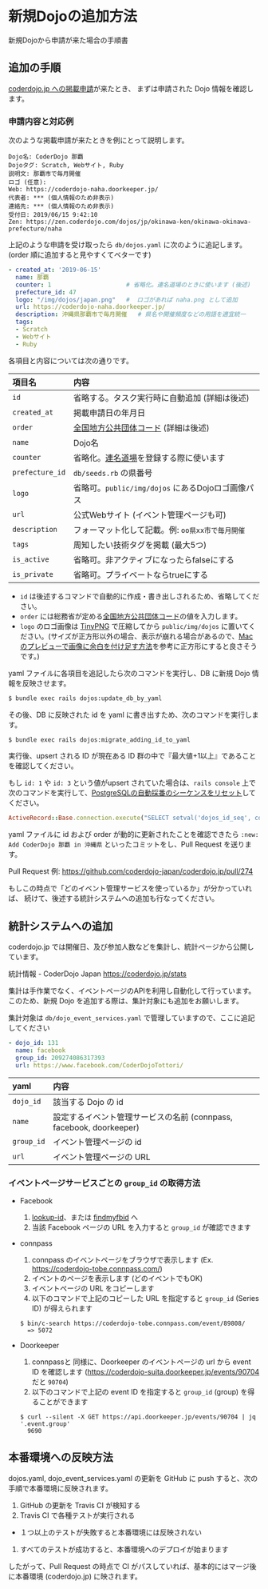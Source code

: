 # 新規Dojoの追加方法

新規Dojoから申請が来た場合の手順書

## 追加の手順

[coderdojo.jp への掲載申請](https://coderdojo.jp/kata#support)が来たとき、
まずは申請された Dojo 情報を確認します。

### 申請内容と対応例

次のような掲載申請が来たときを例にとって説明します。

```
Dojo名: CoderDojo 那覇
Dojoタグ: Scratch, Webサイト, Ruby
説明文: 那覇市で毎月開催
ロゴ (任意): 
Web: https://coderdojo-naha.doorkeeper.jp/
代表者: *** (個人情報のため非表示)
連絡先: *** (個人情報のため非表示)
受付日: 2019/06/15 9:42:10
Zen: https://zen.coderdojo.com/dojos/jp/okinawa-ken/okinawa-okinawa-prefecture/naha
```

上記のような申請を受け取ったら `db/dojos.yaml` に次のように追記します。   
(order 順に追加すると見やすくてベターです)


```yaml
- created_at: '2019-06-15'
  name: 那覇
  counter: 1                     # 省略化。連名道場のときに使います (後述)
  prefecture_id: 47
  logo: "/img/dojos/japan.png"   #  ロゴがあれば naha.png として追加
  url: https://coderdojo-naha.doorkeeper.jp/
  description: 沖縄県那覇市で毎月開催   # 県名や開催頻度などの用語を適宜統一
  tags:
  - Scratch
  - Webサイト
  - Ruby
```

各項目と内容については次の通りです。

| 項目名 | 内容 |
|:---|:---|
| `id` | 省略する。タスク実行時に自動追加 (詳細は後述) |
| `created_at` | 掲載申請日の年月日 |
| `order` | [全国地方公共団体コード](http://www.soumu.go.jp/denshijiti/code.html) (詳細は後述) |
| `name` | Dojo名 |
| `counter` | 省略化。[連名道場](https://github.com/coderdojo-japan/coderdojo.jp/issues/610)を登録する際に使います |
| `prefecture_id` | `db/seeds.rb` の県番号 |
| `logo` | 省略可。`public/img/dojos` にあるDojoロゴ画像パス |
| `url` | 公式Webサイト (イベント管理ページも可) |
| `description` | フォーマット化して記載。例: `oo県xx市で毎月開催` |
| `tags` | 周知したい技術タグを掲載 (最大5つ) |
| `is_active` | 省略可。非アクティブになったらfalseにする |
| `is_private` | 省略可。プライベートならtrueにする |


- `id` は後述するコマンドで自動的に作成・書き出しされるため、省略してください。
- `order` には総務省が定める[全国地方公共団体コード](http://www.soumu.go.jp/denshijiti/code.html)の値を入力します。
- `logo` のロゴ画像は [TinyPNG](https://tinypng.com/) で圧縮してから `public/img/dojos` に置いてください。(サイズが正方形以外の場合、表示が崩れる場合があるので、[Macのプレビューで画像に余白を付け足す方法](http://teapipin.blog10.fc2.com/blog-entry-913.html)を参考に正方形にすると良さそうです。)

yaml ファイルに各項目を追記したら次のコマンドを実行し、DB に新規 Dojo 情報を反映させます。

```bash
$ bundle exec rails dojos:update_db_by_yaml
```

その後、DB に反映された id を yaml に書き出すため、次のコマンドを実行します。

```bash
$ bundle exec rails dojos:migrate_adding_id_to_yaml
```

実行後、upsert される ID が現在ある ID 群の中で『最大値+1以上』であることを確認してください。

もし `id: 1` や `id: 3` という値がupsert されていた場合は、`rails console` 上で次のコマンドを実行して、[PostgreSQLの自動採番のシーケンスをリセット](https://github.com/coderdojo-japan/coderdojo.jp/commit/06dce309ac40df13b866d0d5809a652f224fdb7c#r33355507)してください。

```ruby
ActiveRecord::Base.connection.execute("SELECT setval('dojos_id_seq', coalesce((SELECT MAX(id)+1 FROM dojos), 1), false)")
```

yaml ファイルに id および order が動的に更新されたことを確認できたら `:new: Add CoderDojo 那覇 in 沖縄県` といったコミットをし、Pull Request を送ります。

Pull Request 例: https://github.com/coderdojo-japan/coderdojo.jp/pull/274

もしこの時点で「どのイベント管理サービスを使っているか」が分かっていれば、
続けて、後述する統計システムへの追加も行なってください。

## 統計システムへの追加

coderdojo.jp では開催日、及び参加人数などを集計し、統計ページから公開しています。

統計情報 - CoderDojo Japan
https://coderdojo.jp/stats

集計は手作業でなく、イベントページのAPIを利用し自動化して行っています。   
このため、新規 Dojo を追加する際は、集計対象にも追加をお願いします。

集計対象は `db/dojo_event_services.yaml` で管理していますので、ここに追記してください

```yaml
- dojo_id: 131
  name: facebook
  group_id: 209274086317393
  url: https://www.facebook.com/CoderDojoTottori/
```

|yaml|内容|
|:---|:---|
| `dojo_id` | 該当する Dojo の id |
| `name` | 設定するイベント管理サービスの名前 (connpass, facebook, doorkeeper) |
| `group_id` | イベント管理ページの id |
| `url` | イベント管理ページの URL |

### イベントページサービスごとの `group_id` の取得方法

- Facebook
  1. [lookup-id](https://lookup-id.com/#)、または [findmyfbid](https://findmyfbid.com/) へ
  2. 当該 Facebook ページの URL を入力すると `group_id` が確認できます
- connpass
  1. connpass のイベントページをブラウザで表示します (Ex. https://coderdojo-tobe.connpass.com/)
  2. イベントのページを表示します (どのイベントでもOK)
  3. イベントページの URL をコピーします
  4. 以下のコマンドで上記のコピーした URL を指定すると `group_id` (Series ID) が得えられます
  
  ```
  $ bin/c-search https://coderdojo-tobe.connpass.com/event/89808/
    => 5072
  ```
  
- Doorkeeper
  1. connpassと 同様に、Doorkeeper のイベントページの url から event ID を確認します (https://coderdojo-suita.doorkeeper.jp/events/90704 だと `90704`)
  2. 以下のコマンドで上記の event ID を指定すると `group_id` (group) を得ることができます
  
  ```
  $ curl --silent -X GET https://api.doorkeeper.jp/events/90704 | jq '.event.group'
    9690
  ```

## 本番環境への反映方法

dojos.yaml, dojo_event_services.yaml の更新を GitHub に push すると、次の手順で本番環境に反映されます。

1. GitHub の更新を Travis CI が検知する
1. Travis CI で各種テストが実行される
  - １つ以上のテストが失敗すると本番環境には反映されない
1. すべてのテストが成功すると、本番環境へのデプロイが始まります

したがって、Pull Request の時点で CI がパスしていれば、基本的にはマージ後に本番環境 (coderdojo.jp) に映されます。
